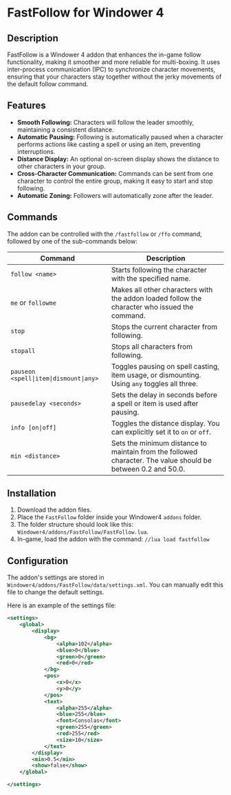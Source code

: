 

# FastFollow for Windower 4

## Description

FastFollow is a Windower 4 addon that enhances the in-game follow functionality, making it smoother and more reliable for multi-boxing. It uses inter-process communication (IPC) to synchronize character movements, ensuring that your characters stay together without the jerky movements of the default follow command.

## Features

* **Smooth Following:** Characters will follow the leader smoothly, maintaining a consistent distance.
* **Automatic Pausing:** Following is automatically paused when a character performs actions like casting a spell or using an item, preventing interruptions.
* **Distance Display:** An optional on-screen display shows the distance to other characters in your group.
* **Cross-Character Communication:** Commands can be sent from one character to control the entire group, making it easy to start and stop following.
* **Automatic Zoning:** Followers will automatically zone after the leader.

## Commands

The addon can be controlled with the `/fastfollow` or `/ffo` command, followed by one of the sub-commands below:

| Command                             | Description                                                                                                                              |
| ----------------------------------- | ---------------------------------------------------------------------------------------------------------------------------------------- |
| `follow <name>`                     | Starts following the character with the specified name.                                                                                  |
| `me` or `followme`                  | Makes all other characters with the addon loaded follow the character who issued the command.                                              |
| `stop`                              | Stops the current character from following.                                                                                              |
| `stopall`                           | Stops all characters from following.                                                                                                     |
| `pauseon <spell\|item\|dismount\|any>` | Toggles pausing on spell casting, item usage, or dismounting. Using `any` toggles all three.                                               |
| `pausedelay <seconds>`              | Sets the delay in seconds before a spell or item is used after pausing.                                                                  |
| `info [on\|off]`                      | Toggles the distance display. You can explicitly set it to `on` or `off`.                                                                  |
| `min <distance>`                    | Sets the minimum distance to maintain from the followed character. The value should be between 0.2 and 50.0.                               |

## Installation

1.  Download the addon files.
2.  Place the `FastFollow` folder inside your Windower4 `addons` folder.
3.  The folder structure should look like this: `Windower4/addons/FastFollow/FastFollow.lua`.
4.  In-game, load the addon with the command: `//lua load fastfollow`

## Configuration

The addon's settings are stored in `Windower4/addons/FastFollow/data/settings.xml`. You can manually edit this file to change the default settings.

Here is an example of the settings file:

```xml
<settings>
    <global>
        <display>
            <bg>
                <alpha>102</alpha>
                <blue>0</blue>
                <green>0</green>
                <red>0</red>
            </bg>
            <pos>
                <x>0</x>
                <y>0</y>
            </pos>
            <text>
                <alpha>255</alpha>
                <blue>255</blue>
                <font>Consolas</font>
                <green>255</green>
                <red>255</red>
                <size>10</size>
            </text>
        </display>
        <min>0.5</min>
        <show>false</show>
    </global>

</settings>
